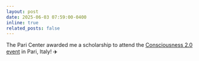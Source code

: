 ```yaml
---
layout: post
date: 2025-06-03 07:59:00-0400
inline: true
related_posts: false
---
```


The Pari Center awarded me a scholarship to attend the [Consciousness 2.0 event](https://paricenter.com/event/consciousness-2-0/) in Pari, Italy! :airplane: